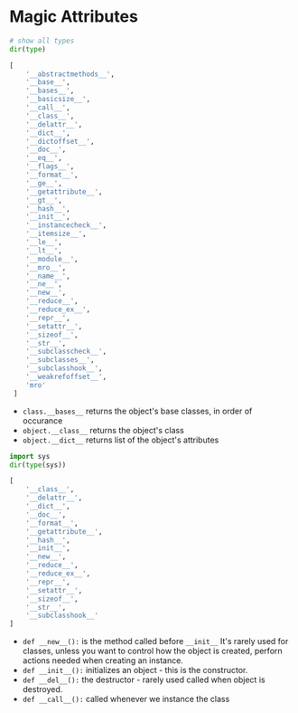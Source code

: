 # Magic Attributes

```python
# show all types
dir(type)

[
    '__abstractmethods__',
    '__base__',
    '__bases__',
    '__basicsize__',
    '__call__',
    '__class__',
    '__delattr__',
    '__dict__',
    '__dictoffset__',
    '__doc__',
    '__eq__',
    '__flags__',
    '__format__',
    '__ge__',
    '__getattribute__',
    '__gt__',
    '__hash__',
    '__init__',
    '__instancecheck__',
    '__itemsize__',
    '__le__',
    '__lt__',
    '__module__',
    '__mro__',
    '__name__',
    '__ne__',
    '__new__',
    '__reduce__',
    '__reduce_ex__',
    '__repr__',
    '__setattr__',
    '__sizeof__',
    '__str__',
    '__subclasscheck__',
    '__subclasses__',
    '__subclasshook__',
    '__weakrefoffset__',
    'mro'
 ]
 ```

* `class.__bases__` returns the object's base classes, in order of occurance
* `object.__class__` returns the object's class
* `object.__dict__` returns list of the object's attributes


```python
import sys
dir(type(sys))

[
    '__class__',
    '__delattr__',
    '__dict__',
    '__doc__',
    '__format__',
    '__getattribute__',
    '__hash__',
    '__init__',
    '__new__',
    '__reduce__',
    '__reduce_ex__',
    '__repr__',
    '__setattr__',
    '__sizeof__',
    '__str__',
    '__subclasshook__'
]
```

* `def __new__():` is the method called before `__init__` It's rarely used for classes, unless you want to control how the object is created, perforn actions needed when creating an instance.
* `def __init__():` initializes an object - this is the constructor.
* `def __del__():` the destructor - rarely used called when object is destroyed.
* `def __call__():` called whenever we instance the class


